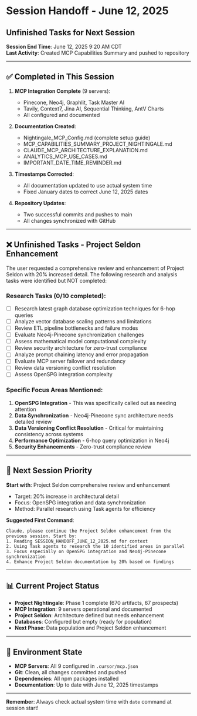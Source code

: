 # Session Handoff - June 12, 2025
## Unfinished Tasks for Next Session

**Session End Time**: June 12, 2025 9:20 AM CDT  
**Last Activity**: Created MCP Capabilities Summary and pushed to repository

---

## ✅ Completed in This Session

1. **MCP Integration Complete** (9 servers):
   - Pinecone, Neo4j, Graphlit, Task Master AI
   - Tavily, Context7, Jina AI, Sequential Thinking, AntV Charts
   - All configured and documented

2. **Documentation Created**:
   - Nightingale_MCP_Config.md (complete setup guide)
   - MCP_CAPABILITIES_SUMMARY_PROJECT_NIGHTINGALE.md
   - CLAUDE_MCP_ARCHITECTURE_EXPLANATION.md
   - ANALYTICS_MCP_USE_CASES.md
   - IMPORTANT_DATE_TIME_REMINDER.md

3. **Timestamps Corrected**:
   - All documentation updated to use actual system time
   - Fixed January dates to correct June 12, 2025 dates

4. **Repository Updates**:
   - Two successful commits and pushes to main
   - All changes synchronized with GitHub

---

## ❌ Unfinished Tasks - Project Seldon Enhancement

The user requested a comprehensive review and enhancement of Project Seldon with 20% increased detail. The following research and analysis tasks were identified but NOT completed:

### Research Tasks (0/10 completed):
- [ ] Research latest graph database optimization techniques for 6-hop queries
- [ ] Analyze vector database scaling patterns and limitations
- [ ] Review ETL pipeline bottlenecks and failure modes
- [ ] Evaluate Neo4j-Pinecone synchronization challenges
- [ ] Assess mathematical model computational complexity
- [ ] Review security architecture for zero-trust compliance
- [ ] Analyze prompt chaining latency and error propagation
- [ ] Evaluate MCP server failover and redundancy
- [ ] Review data versioning conflict resolution
- [ ] Assess OpenSPG integration complexity

### Specific Focus Areas Mentioned:
1. **OpenSPG Integration** - This was specifically called out as needing attention
2. **Data Synchronization** - Neo4j-Pinecone sync architecture needs detailed review
3. **Data Versioning Conflict Resolution** - Critical for maintaining consistency across systems
4. **Performance Optimization** - 6-hop query optimization in Neo4j
5. **Security Enhancements** - Zero-trust compliance review

---

## 🎯 Next Session Priority

**Start with**: Project Seldon comprehensive review and enhancement
- Target: 20% increase in architectural detail
- Focus: OpenSPG integration and data synchronization
- Method: Parallel research using Task agents for efficiency

**Suggested First Command**:
```
Claude, please continue the Project Seldon enhancement from the previous session. Start by:
1. Reading SESSION_HANDOFF_JUNE_12_2025.md for context
2. Using Task agents to research the 10 identified areas in parallel
3. Focus especially on OpenSPG integration and Neo4j-Pinecone synchronization
4. Enhance Project Seldon documentation by 20% based on findings
```

---

## 📊 Current Project Status

- **Project Nightingale**: Phase 1 complete (670 artifacts, 67 prospects)
- **MCP Integration**: 9 servers operational and documented
- **Project Seldon**: Architecture defined but needs enhancement
- **Databases**: Configured but empty (ready for population)
- **Next Phase**: Data population and Project Seldon enhancement

---

## 🔧 Environment State

- **MCP Servers**: All 9 configured in `.cursor/mcp.json`
- **Git**: Clean, all changes committed and pushed
- **Dependencies**: All npm packages installed
- **Documentation**: Up to date with June 12, 2025 timestamps

---

**Remember**: Always check actual system time with `date` command at session start!